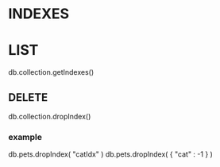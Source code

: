 # INDEXES

# LIST

db.collection.getIndexes()

## DELETE

db.collection.dropIndex()

### example
db.pets.dropIndex( "catIdx" )
db.pets.dropIndex( { "cat" : -1 } )